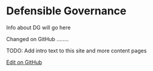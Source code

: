 # Defensible Governance

Info about DG will go here

Changed on GitHub ........

TODO: Add intro text to this site and more content pages

[Edit on GitHub](https://github.com/the-cyber-boardroom/cbr-custom--defensible-governance/blob/dev/cbr__defensible_governance/custom/cbr_content/en/web-pages/defensible_governance/index.md)

